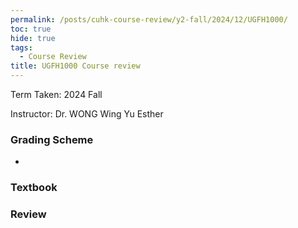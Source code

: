 ```yaml
---
permalink: /posts/cuhk-course-review/y2-fall/2024/12/UGFH1000/
toc: true
hide: true
tags:
  - Course Review
title: UGFH1000 Course review
---
```


Term Taken: 2024 Fall

Instructor: Dr. WONG Wing Yu Esther

### Grading Scheme
* 

### Textbook


### Review

